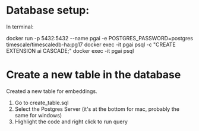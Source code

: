 # Database setup:
In terminal:

docker run -p 5432:5432 --name pgai -e POSTGRES_PASSWORD=postgres timescale/timescaledb-ha:pg17
docker exec -it pgai psql -c "CREATE EXTENSION ai CASCADE;"
docker exec -it pgai psql

# Create a new table in the database
Created a new table for embeddings. 

1. Go to create_table.sql
2. Select the Postgres Server (it's at the bottom for mac, probably the same for windows)
3. Highlight the code and right click to run query

